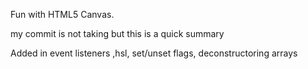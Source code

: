 Fun with HTML5 Canvas.

my commit is not taking but this is a quick summary

Added in event listeners ,hsl, set/unset flags, deconstructoring arrays

